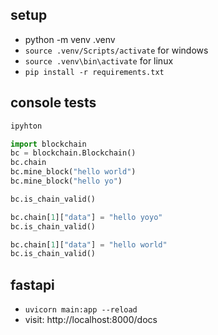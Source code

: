 ## setup

- python -m venv .venv
- `source .venv/Scripts/activate` for windows
- `source .venv\bin\activate` for linux
- `pip install -r requirements.txt`

## console tests

```py
ipyhton

import blockchain
bc = blockchain.Blockchain()
bc.chain
bc.mine_block("hello world")
bc.mine_block("hello yo")

bc.is_chain_valid()

bc.chain[1]["data"] = "hello yoyo"
bc.is_chain_valid()

bc.chain[1]["data"] = "hello world"
bc.is_chain_valid()
```

## fastapi

- `uvicorn main:app --reload`
- visit: http://localhost:8000/docs
